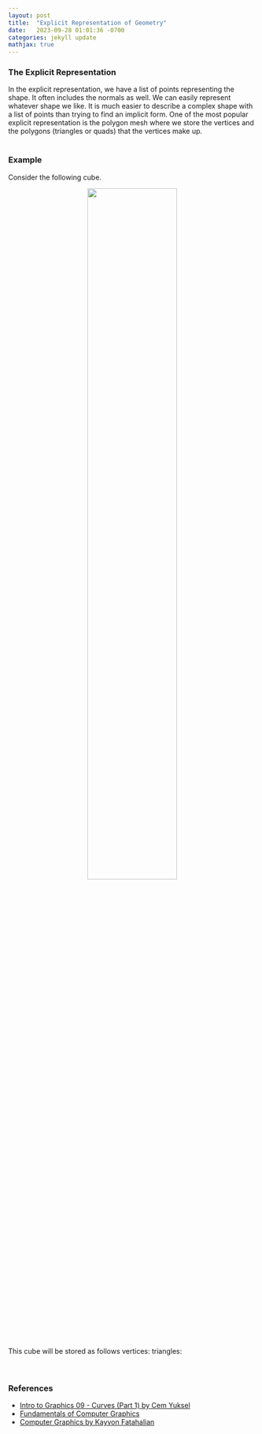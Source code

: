 ```yaml
---
layout: post
title:  "Explicit Representation of Geometry"
date:   2023-09-28 01:01:36 -0700
categories: jekyll update
mathjax: true
---
```

<!------------------------------------------------------------------------------------>
<h3>The Explicit Representation</h3>
In the explicit representation, we have a list of points representing the shape. It often includes the normals as well. We can easily represent whatever shape we like. It is much easier to describe a complex shape with a list of points than trying to find an implicit form. One of the most popular explicit representation is the polygon mesh where we store the vertices and the polygons (triangles or quads) that the vertices make up.

<br>
<br>
<!------------------------------------------------------------------------------------>
<h3>Example</h3>
Consider the following cube.
<p style="text-align:center;"><img src="{{ site.url }}/assets/math/implicit/00.png" width="60%" class="center"></p>
This cube will be stored as follows
vertices:
triangles:

<br>
<!------------------------------------------------------------------------------------>
<br>
<br>
<h3>References</h3>
<ul>
<li>
<a href="https://www.youtube.com/watch?v=6jjLSkp0Y7I&list=PLplnkTzzqsZTfYh4UbhLGpI5kGd5oW_Hh&index=10&t=535s">Intro to Graphics 09 - Curves (Part 1) by Cem Yuksel</a>
</li>
<li>
<a href="https://www.amazon.com/Fundamentals-Computer-Graphics-Steve-Marschner/dp/1482229390">Fundamentals of Computer Graphics</a>
</li>
<li>
<a href="https://gfxcourses.stanford.edu/cs248a">Computer Graphics by Kayvon Fatahalian</a>
</li>
</ul>
<br>


